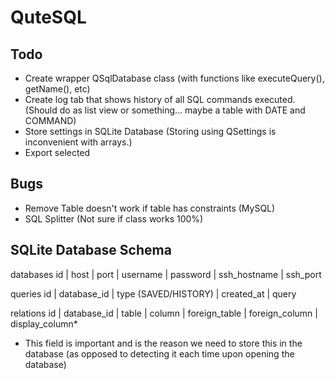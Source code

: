 # QuteSQL

## Todo

- Create wrapper QSqlDatabase class (with functions like executeQuery(), getName(), etc)
- Create log tab that shows history of all SQL commands executed. (Should do as list view or something... maybe a table with DATE and COMMAND)
- Store settings in SQLite Database (Storing using QSettings is inconvenient with arrays.)
- Export selected

## Bugs
- Remove Table doesn't work if table has constraints (MySQL)
- SQL Splitter (Not sure if class works 100%)

## SQLite Database Schema

databases
id | host | port | username | password | ssh_hostname | ssh_port

queries
id | database_id | type (SAVED/HISTORY) | created_at | query

relations
id | database_id | table | column | foreign_table | foreign_column | display_column*

* This field is important and is the reason we need to store this in the database (as opposed to detecting it each time upon opening the database)


